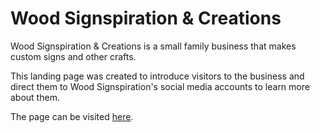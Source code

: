 # Wood Signspiration & Creations

Wood Signspiration & Creations is a small family business that makes custom signs and other crafts.

This landing page was created to introduce visitors to the business and direct them to Wood Signspiration's social media accounts to learn more about them.

The page can be visited [here](https://jeremiahreyperez.github.io/wood_signspiration_landing/).
